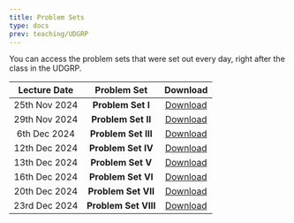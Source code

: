 ```yaml
---
title: Problem Sets
type: docs
prev: teaching/UDGRP
---
```

You can access the problem sets that were set out every day, right after the class in the UDGRP.

|     Lecture Date      |      Problem Set      |     Download     |
|:---------------------:|:---------------------:|:----------------:|
| 25th Nov 2024 | **Problem Set I**     | [Download](https://raw.githubusercontent.com/maltreanungkur/web/main/documents/GGT_P1.pdf)    |
| 29th Nov 2024 | **Problem Set II**    |  [Download](https://raw.githubusercontent.com/maltreanungkur/web/main/documents/GGT_P2.pdf) |
| 6th Dec 2024  | **Problem Set III**   |  [Download](https://raw.githubusercontent.com/maltreanungkur/web/main/documents/GGT_P3.pdf) |
| 12th Dec 2024  | **Problem Set IV**    | [Download](https://raw.githubusercontent.com/maltreanungkur/web/main/documents/GGT_P4.pdf)  |
| 13th Dec 2024 | **Problem Set V**     |  [Download](https://raw.githubusercontent.com/maltreanungkur/web/main/documents/GGT_P5.pdf) |
| 16th Dec 2024 | **Problem Set VI**    | [Download](https://raw.githubusercontent.com/maltreanungkur/web/main/documents/GGT_P6.pdf)  |
| 20th Dec 2024 | **Problem Set VII**   | [Download](https://raw.githubusercontent.com/maltreanungkur/web/main/documents/GGT_P7.pdf)  |
| 23rd Dec 2024 | **Problem Set VIII**   |  [Download](https://raw.githubusercontent.com/maltreanungkur/web/main/documents/GGT_P8.pdf) |
